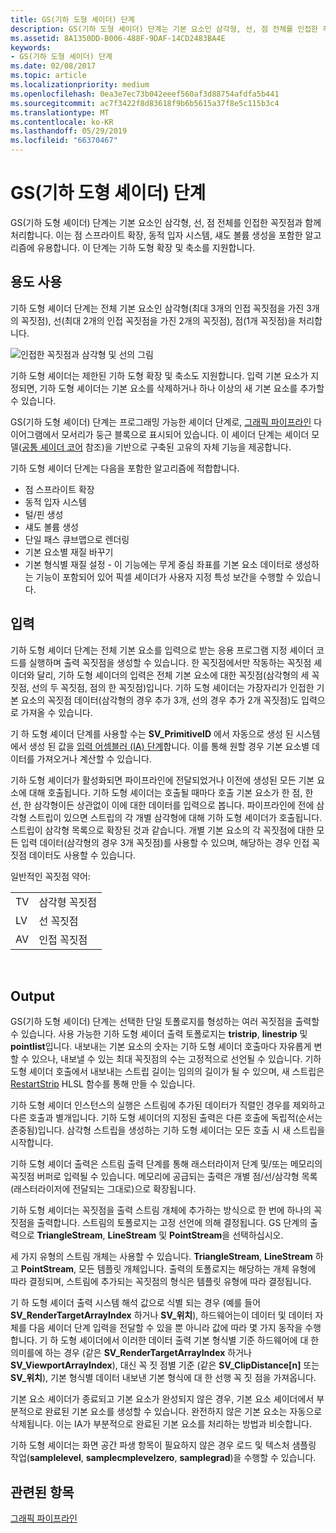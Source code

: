 ```yaml
---
title: GS(기하 도형 셰이더) 단계
description: GS(기하 도형 셰이더) 단계는 기본 요소인 삼각형, 선, 점 전체를 인접한 꼭짓점과 함께 처리합니다.
ms.assetid: 8A1350DD-B006-488F-9DAF-14CD2483BA4E
keywords:
- GS(기하 도형 셰이더) 단계
ms.date: 02/08/2017
ms.topic: article
ms.localizationpriority: medium
ms.openlocfilehash: 0ea3e7ec73b042eeef560af3d88754afdfa5b441
ms.sourcegitcommit: ac7f3422f8d83618f9b6b5615a37f8e5c115b3c4
ms.translationtype: MT
ms.contentlocale: ko-KR
ms.lasthandoff: 05/29/2019
ms.locfileid: "66370467"
---
```

# <a name="geometry-shader-gs-stage"></a>GS(기하 도형 셰이더) 단계


GS(기하 도형 셰이더) 단계는 기본 요소인 삼각형, 선, 점 전체를 인접한 꼭짓점과 함께 처리합니다. 이는 점 스프라이트 확장, 동적 입자 시스템, 섀도 볼륨 생성을 포함한 알고리즘에 유용합니다. 이 단계는 기하 도형 확장 및 축소를 지원합니다.

## <a name="span-idpurposeandusesspanspan-idpurposeandusesspanspan-idpurposeandusesspanpurpose-and-uses"></a><span id="Purpose_and_uses"></span><span id="purpose_and_uses"></span><span id="PURPOSE_AND_USES"></span>용도 사용


기하 도형 셰이더 단계는 전체 기본 요소인 삼각형(최대 3개의 인접 꼭짓점을 가진 3개의 꼭짓점), 선(최대 2개의 인접 꼭짓점을 가진 2개의 꼭짓점), 점(1개 꼭짓점)을 처리합니다.

![인접한 꼭짓점과 삼각형 및 선의 그림](images/d3d10-gs.png)

기하 도형 셰이더는 제한된 기하 도형 확장 및 축소도 지원합니다. 입력 기본 요소가 지정되면, 기하 도형 셰이더는 기본 요소를 삭제하거나 하나 이상의 새 기본 요소를 추가할 수 있습니다.

GS(기하 도형 셰이더) 단계는 프로그래밍 가능한 셰이더 단계로, [그래픽 파이프라인](graphics-pipeline.md) 다이어그램에서 모서리가 둥근 블록으로 표시되어 있습니다. 이 셰이더 단계는 셰이더 모델([공통 셰이더 코어](https://docs.microsoft.com/windows/desktop/direct3dhlsl/dx-graphics-hlsl-common-core) 참조)을 기반으로 구축된 고유의 자체 기능을 제공합니다.

기하 도형 셰이더 단계는 다음을 포함한 알고리즘에 적합합니다.

-   점 스프라이트 확장
-   동적 입자 시스템
-   털/핀 생성
-   섀도 볼륨 생성
-   단일 패스 큐브맵으로 렌더링
-   기본 요소별 재질 바꾸기
-   기본 형식별 재질 설정 - 이 기능에는 무게 중심 좌표를 기본 요소 데이터로 생성하는 기능이 포함되어 있어 픽셀 셰이더가 사용자 지정 특성 보간을 수행할 수 있습니다.

## <a name="span-idinputspanspan-idinputspanspan-idinputspaninput"></a><span id="Input"></span><span id="input"></span><span id="INPUT"></span>입력


기하 도형 셰이더 단계는 전체 기본 요소를 입력으로 받는 응용 프로그램 지정 셰이더 코드를 실행하며 출력 꼭짓점을 생성할 수 있습니다. 한 꼭짓점에서만 작동하는 꼭짓점 셰이더와 달리, 기하 도형 셰이더의 입력은 전체 기본 요소에 대한 꼭짓점(삼각형의 세 꼭짓점, 선의 두 꼭짓점, 점의 한 꼭짓점)입니다. 기하 도형 셰이더는 가장자리가 인접한 기본 요소의 꼭짓점 데이터(삼각형의 경우 추가 3개, 선의 경우 추가 2개 꼭짓점)도 입력으로 가져올 수 있습니다.

기 하 도형 셰이더 단계를 사용할 수는 **SV\_PrimitiveID** 에서 자동으로 생성 된 시스템에서 생성 된 값을 [입력 어셈블러 (IA) 단계](input-assembler-stage--ia-.md)합니다. 이를 통해 원할 경우 기본 요소별 데이터를 가져오거나 계산할 수 있습니다.

기하 도형 셰이더가 활성화되면 파이프라인에 전달되었거나 이전에 생성된 모든 기본 요소에 대해 호출됩니다. 기하 도형 셰이더는 호출될 때마다 호출 기본 요소가 한 점, 한 선, 한 삼각형이든 상관없이 이에 대한 데이터를 입력으로 봅니다. 파이프라인에 전에 삼각형 스트립이 있으면 스트립의 각 개별 삼각형에 대해 기하 도형 셰이더가 호출됩니다. 스트립이 삼각형 목록으로 확장된 것과 같습니다. 개별 기본 요소의 각 꼭짓점에 대한 모든 입력 데이터(삼각형의 경우 3개 꼭짓점)를 사용할 수 있으며, 해당하는 경우 인접 꼭짓점 데이터도 사용할 수 있습니다.

일반적인 꼭짓점 약어:

|     |                 |
|-----|-----------------|
| TV  | 삼각형 꼭짓점 |
| LV  | 선 꼭짓점     |
| AV  | 인접 꼭짓점 |

 

## <a name="span-idoutputspanspan-idoutputspanspan-idoutputspanoutput"></a><span id="Output"></span><span id="output"></span><span id="OUTPUT"></span>Output


GS(기하 도형 셰이더) 단계는 선택한 단일 토폴로지를 형성하는 여러 꼭짓점을 출력할 수 있습니다. 사용 가능한 기하 도형 셰이더 출력 토폴로지는 **tristrip**, **linestrip** 및 **pointlist**입니다. 내보내는 기본 요소의 숫자는 기하 도형 셰이더 호출마다 자유롭게 변할 수 있으나, 내보낼 수 있는 최대 꼭짓점의 수는 고정적으로 선언될 수 있습니다. 기하 도형 셰이더 호출에서 내보내는 스트립 길이는 임의의 길이가 될 수 있으며, 새 스트립은 [RestartStrip](https://docs.microsoft.com/windows/desktop/direct3dhlsl/dx-graphics-hlsl-so-restartstrip) HLSL 함수를 통해 만들 수 있습니다.

기하 도형 셰이더 인스턴스의 실행은 스트림에 추가된 데이터가 직렬인 경우를 제외하고 다른 호출과 별개입니다. 기하 도형 셰이더의 지정된 출력은 다른 호출에 독립적(순서는 존중됨)입니다. 삼각형 스트립을 생성하는 기하 도형 셰이더는 모든 호출 시 새 스트립을 시작합니다.

기하 도형 셰이더 출력은 스트림 출력 단계를 통해 래스터라이저 단계 및/또는 메모리의 꼭짓점 버퍼로 입력될 수 있습니다. 메모리에 공급되는 출력은 개별 점/선/삼각형 목록(래스터라이저에 전달되는 그대로)으로 확장됩니다.

기하 도형 셰이더는 꼭짓점을 출력 스트림 개체에 추가하는 방식으로 한 번에 하나의 꼭짓점을 출력합니다. 스트림의 토폴로지는 고정 선언에 의해 결정됩니다. GS 단계의 출력으로 **TriangleStream**, **LineStream** 및 **PointStream**을 선택하십시오.

세 가지 유형의 스트림 개체는 사용할 수 있습니다. **TriangleStream**, **LineStream** 하 고 **PointStream**, 모든 템플릿 개체입니다. 출력의 토폴로지는 해당하는 개체 유형에 따라 결정되며, 스트림에 추가되는 꼭짓점의 형식은 템플릿 유형에 따라 결정됩니다.

기 하 도형 셰이더 출력 시스템 해석 값으로 식별 되는 경우 (예를 들어 **SV\_RenderTargetArrayIndex** 하거나 **SV\_위치**), 하드웨어는이 데이터 및 데이터 자체를 다음 셰이더 단계 입력을 전달할 수 있을 뿐 아니라 값에 따라 몇 가지 동작을 수행 합니다. 기 하 도형 셰이더에서 이러한 데이터 출력 기본 형식별 기준 하드웨어에 대 한 의미를에 하는 경우 (같은 **SV\_RenderTargetArrayIndex** 하거나 **SV\_ViewportArrayIndex**), 대신 꼭 짓 점별 기준 (같은 **SV\_ClipDistance\[n\]**  또는 **SV\_위치**), 기본 형식별 데이터 내보낸 기본 형식에 대 한 선행 꼭 짓 점을 가져옵니다.

기본 요소 셰이더가 종료되고 기본 요소가 완성되지 않은 경우, 기본 요소 셰이더에서 부분적으로 완료된 기본 요소를 생성할 수 있습니다. 완전하지 않은 기본 요소는 자동으로 삭제됩니다. 이는 IA가 부분적으로 완료된 기본 요소를 처리하는 방법과 비슷합니다.

기하 도형 셰이더는 화면 공간 파생 항목이 필요하지 않은 경우 로드 및 텍스처 샘플링 작업(**samplelevel**, **samplecmplevelzero**, **samplegrad**)을 수행할 수 있습니다.

## <a name="span-idrelated-topicsspanrelated-topics"></a><span id="related-topics"></span>관련된 항목


[그래픽 파이프라인](graphics-pipeline.md)

 

 




